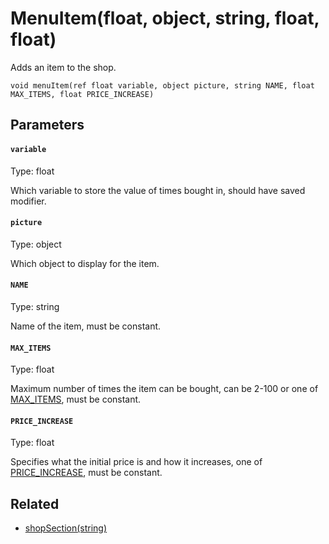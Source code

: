 # MenuItem(float, object, string, float, float)

Adds an item to the shop.

```
void menuItem(ref float variable, object picture, string NAME, float MAX_ITEMS, float PRICE_INCREASE)
```

## Parameters

#### `variable`
Type: float

Which variable to store the value of times bought in, should have saved modifier.

#### `picture`
Type: object

Which object to display for the item.

#### `NAME`
Type: string

Name of the item, must be constant.

#### `MAX_ITEMS`
Type: float

Maximum number of times the item can be bought, can be 2-100 or one of [MAX_ITEMS](/MdDocs/Constants/MAX_ITEMS.md), must be constant.

#### `PRICE_INCREASE`
Type: float

Specifies what the initial price is and how it increases, one of [PRICE_INCREASE](/MdDocs/Constants/PRICE_INCREASE.md), must be constant.

## Related

 - [shopSection(string)](/MdDocs/Functions/Game/ShopSection.md)

